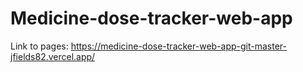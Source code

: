 # Medicine-dose-tracker-web-app
Link to pages: https://medicine-dose-tracker-web-app-git-master-jfields82.vercel.app/
